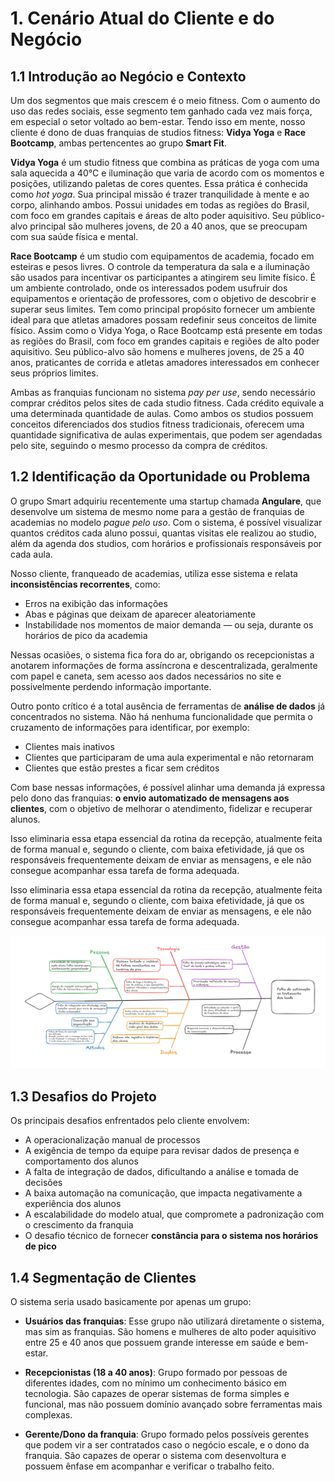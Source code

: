 # 1. Cenário Atual do Cliente e do Negócio

## 1.1 Introdução ao Negócio e Contexto

Um dos segmentos que mais crescem é o meio fitness. Com o aumento do uso das redes sociais, esse segmento tem ganhado cada vez mais força, em especial o setor voltado ao bem-estar. Tendo isso em mente, nosso cliente é dono de duas franquias de studios fitness: **Vidya Yoga** e **Race Bootcamp**, ambas pertencentes ao grupo **Smart Fit**.

**Vidya Yoga** é um studio fitness que combina as práticas de yoga com uma sala aquecida a 40°C e iluminação que varia de acordo com os momentos e posições, utilizando paletas de cores quentes. Essa prática é conhecida como *hot yoga*. Sua principal missão é trazer tranquilidade à mente e ao corpo, alinhando ambos. Possui unidades em todas as regiões do Brasil, com foco em grandes capitais e áreas de alto poder aquisitivo. Seu público-alvo principal são mulheres jovens, de 20 a 40 anos, que se preocupam com sua saúde física e mental.

**Race Bootcamp** é um studio com equipamentos de academia, focado em esteiras e pesos livres. O controle da temperatura da sala e a iluminação são usados para incentivar os participantes a atingirem seu limite físico. É um ambiente controlado, onde os interessados podem usufruir dos equipamentos e orientação de professores, com o objetivo de descobrir e superar seus limites. Tem como principal propósito fornecer um ambiente ideal para que atletas amadores possam redefinir seus conceitos de limite físico. Assim como o Vidya Yoga, o Race Bootcamp está presente em todas as regiões do Brasil, com foco em grandes capitais e regiões de alto poder aquisitivo. Seu público-alvo são homens e mulheres jovens, de 25 a 40 anos, praticantes de corrida e atletas amadores interessados em conhecer seus próprios limites.

Ambas as franquias funcionam no sistema *pay per use*, sendo necessário comprar créditos pelos sites de cada studio fitness. Cada crédito equivale a uma determinada quantidade de aulas. Como ambos os studios possuem conceitos diferenciados dos studios fitness tradicionais, oferecem uma quantidade significativa de aulas experimentais, que podem ser agendadas pelo site, seguindo o mesmo processo da compra de créditos.

## 1.2 Identificação da Oportunidade ou Problema

O grupo Smart adquiriu recentemente uma startup chamada **Angulare**, que desenvolve um sistema de mesmo nome para a gestão de franquias de academias no modelo *pague pelo uso*. Com o sistema, é possível visualizar quantos créditos cada aluno possui, quantas visitas ele realizou ao studio, além da agenda dos studios, com horários e profissionais responsáveis por cada aula.

Nosso cliente, franqueado de academias, utiliza esse sistema e relata **inconsistências recorrentes**, como:

- Erros na exibição das informações
- Abas e páginas que deixam de aparecer aleatoriamente
- Instabilidade nos momentos de maior demanda — ou seja, durante os horários de pico da academia

Nessas ocasiões, o sistema fica fora do ar, obrigando os recepcionistas a anotarem informações de forma assíncrona e descentralizada, geralmente com papel e caneta, sem acesso aos dados necessários no site e possivelmente perdendo informação importante.

Outro ponto crítico é a total ausência de ferramentas de **análise de dados** já concentrados no sistema. Não há nenhuma funcionalidade que permita o cruzamento de informações para identificar, por exemplo:

- Clientes mais inativos
- Clientes que participaram de uma aula experimental e não retornaram
- Clientes que estão prestes a ficar sem créditos

Com base nessas informações, é possível alinhar uma demanda já expressa pelo dono das franquias: **o envio automatizado de mensagens aos clientes**, com o objetivo de melhorar o atendimento, fidelizar e recuperar alunos.

Isso eliminaria essa etapa essencial da rotina da recepção, atualmente feita de forma manual e, segundo o cliente, com baixa efetividade, já que os responsáveis frequentemente deixam de enviar as mensagens, e ele não consegue acompanhar essa tarefa de forma adequada.

Isso eliminaria essa etapa essencial da rotina da recepção, atualmente feita de forma manual e, segundo o cliente, com baixa efetividade, já que os responsáveis frequentemente deixam de enviar as mensagens, e ele não consegue acompanhar essa tarefa de forma adequada.

![Diagrama de Causa e Efeito](images/fishBone2.png)


## 1.3 Desafios do Projeto

Os principais desafios enfrentados pelo cliente envolvem:

- A operacionalização manual de processos
- A exigência de tempo da equipe para revisar dados de presença e comportamento dos alunos
- A falta de integração de dados, dificultando a análise e tomada de decisões
- A baixa automação na comunicação, que impacta negativamente a experiência dos alunos
- A escalabilidade do modelo atual, que compromete a padronização com o crescimento da franquia
- O desafio técnico de fornecer **constância para o sistema nos horários de pico**

## 1.4 Segmentação de Clientes

O sistema seria usado basicamente por apenas um grupo:

- **Usuários das franquias**: Esse grupo não utilizará diretamente o sistema, mas sim as franquias. São homens e mulheres de alto poder aquisitivo entre 25 e 40 anos que possuem grande interesse em saúde e bem-estar.

- **Recepcionistas (18 a 40 anos)**: Grupo formado por pessoas de diferentes idades, com no mínimo um conhecimento básico em tecnologia. São capazes de operar sistemas de forma simples e funcional, mas não possuem domínio avançado sobre ferramentas mais complexas.

- **Gerente/Dono da franquia**: Grupo formado pelos possíveis gerentes que podem vir a ser contratados caso o negócio escale, e o dono da franquia. São capazes de operar o sistema com desenvoltura e possuem ênfase em acompanhar e verificar o trabalho feito.
